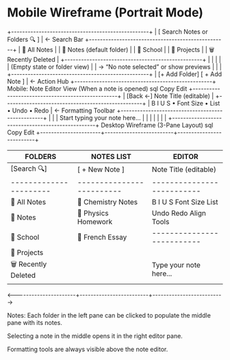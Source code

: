 # Mobile Wireframe (Portrait Mode)

+--------------------------------------------------+
| [ Search Notes or Folders 🔍 ]                   | ← Search Bar
+--------------------------------------------------+
| 📁 All Notes                                     |
| 📁 Notes (default folder)                        |
| 📁 School                                         |
| 📁 Projects                                       |
| 🗑️ Recently Deleted                              |
+--------------------------------------------------+
|                                                  |
|                                                  |
|              (Empty state or folder view)        |
|         → “No note selected” or show previews    |
|                                                  |
+--------------------------------------------------+
|  [+ Add Folder]     [ + Add Note ]               | ← Action Hub
+--------------------------------------------------+
Mobile: Note Editor View (When a note is opened)
sql
Copy
Edit
+--------------------------------------------------+
| [Back ←]           Note Title (editable)         |
+--------------------------------------------------+
| B I U S  • Font Size • List • Undo • Redo        | ← Formatting Toolbar
+--------------------------------------------------+
|                                                  |
|   Start typing your note here...                 |
|                                                  |
|                                                  |
|                                                  |
+--------------------------------------------------+
Desktop Wireframe (3-Pane Layout)
sql
Copy
Edit
+----------------------+-------------------------+--------------------------+

|       FOLDERS        |       NOTES LIST        |         EDITOR           |
|----------------------|-------------------------|--------------------------|
| [Search 🔍]          | [ + New Note ]          | Note Title (editable)    |
|----------------------|-------------------------|--------------------------|
| 📁 All Notes         | 📝 Chemistry Notes       | B I U S Font Size List   |
| 📁 Notes             | 📝 Physics Homework      | Undo Redo Align Tools    |
| 📁 School            | 📝 French Essay          |--------------------------|
| 📁 Projects          |                         |                          |
| 🗑️ Recently Deleted |                         |  Type your note here...  |
|                      |                         |                          |

<----------------------+-------------------------+-------------------------->

Notes:
Each folder in the left pane can be clicked to populate the middle pane with its notes.

Selecting a note in the middle opens it in the right editor pane.

Formatting tools are always visible above the note editor.
